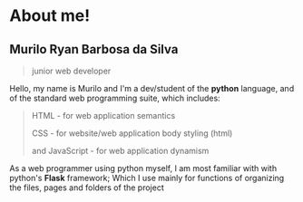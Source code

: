 # About me!

## Murilo Ryan Barbosa da Silva

> junior web developer

Hello, my name is Murilo and
I'm a dev/student of the **python** language, and of the standard web programming suite, which includes:

> HTML - for web application semantics
>
> CSS - for website/web application body styling (html)
>
> and JavaScript - for web application dynamism

As a web programmer using python myself, I am most familiar with
with python's __Flask__ framework;
Which I use mainly for functions of organizing the files, pages and folders of the project
